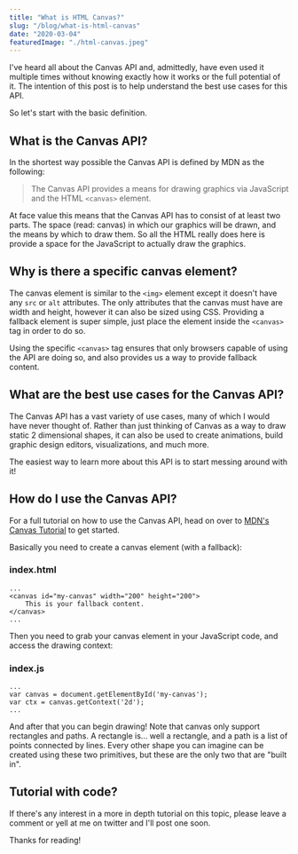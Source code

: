 ```yaml
---
title: "What is HTML Canvas?"
slug: "/blog/what-is-html-canvas"
date: "2020-03-04"
featuredImage: "./html-canvas.jpeg"
---
```


I've heard all about the Canvas API and, admittedly, have even used it multiple times without knowing exactly how it works or the full potential of it. The intention of this post is to help understand the best use cases for this API.

So let's start with the basic definition.

What is the Canvas API?
-----------------------

In the shortest way possible the Canvas API is defined by MDN as the following:

> The Canvas API provides a means for drawing graphics via JavaScript and the HTML `<canvas>` element.

At face value this means that the Canvas API has to consist of at least two parts. The space (read: canvas) in which our graphics will be drawn, and the means by which to draw them. So all the HTML really does here is provide a space for the JavaScript to actually draw the graphics.

Why is there a specific canvas element?
---------------------------------------

The canvas element is similar to the `<img>` element except it doesn't have any `src` or `alt` attributes. The only attributes that the canvas must have are width and height, however it can also be sized using CSS. Providing a fallback element is super simple, just place the element inside the `<canvas>` tag in order to do so.

Using the specific `<canvas>` tag ensures that only browsers capable of using the API are doing so, and also provides us a way to provide fallback content.

What are the best use cases for the Canvas API?
-----------------------------------------------

The Canvas API has a vast variety of use cases, many of which I would have never thought of. Rather than just thinking of Canvas as a way to draw static 2 dimensional shapes, it can also be used to create animations, build graphic design editors, visualizations, and much more.

The easiest way to learn more about this API is to start messing around with it!

How do I use the Canvas API?
----------------------------

For a full tutorial on how to use the Canvas API, head on over to [MDN's Canvas Tutorial](https://developer.mozilla.org/en-US/docs/Web/API/Canvas_API/Tutorial) to get started.

Basically you need to create a canvas element (with a fallback):

### index.html

    ...
    <canvas id="my-canvas" width="200" height="200">
        This is your fallback content.
    </canvas>
    ...

Then you need to grab your canvas element in your JavaScript code, and access the drawing context:

### index.js

    ...
    var canvas = document.getElementById('my-canvas');
    var ctx = canvas.getContext('2d');
    ...

And after that you can begin drawing! Note that canvas only support rectangles and paths. A rectangle is… well a rectangle, and a path is a list of points connected by lines. Every other shape you can imagine can be created using these two primitives, but these are the only two that are "built in".

Tutorial with code?
-------------------

If there's any interest in a more in depth tutorial on this topic, please leave a comment or yell at me on twitter and I'll post one soon.

Thanks for reading!